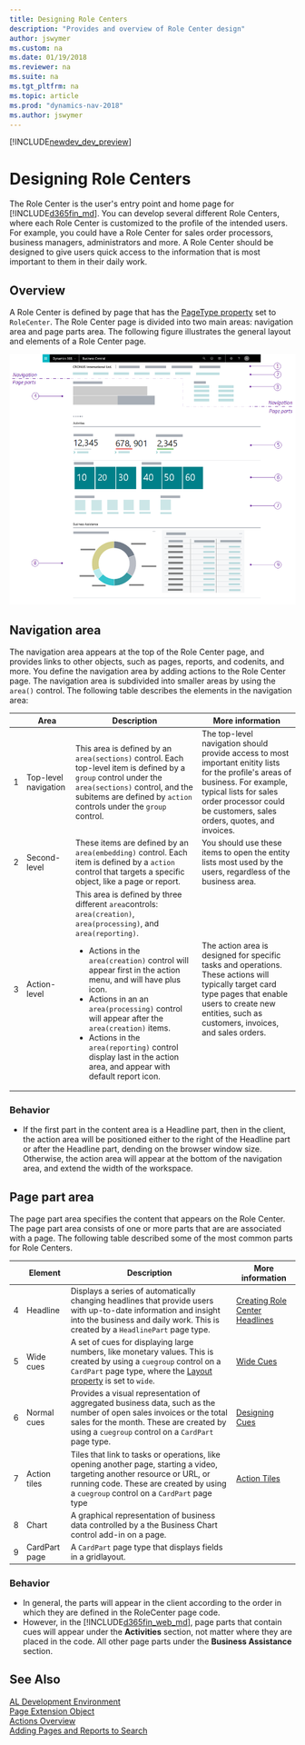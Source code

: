 ```yaml
---
title: Designing Role Centers
description: "Provides and overview of Role Center design"
author: jswymer
ms.custom: na
ms.date: 01/19/2018
ms.reviewer: na
ms.suite: na
ms.tgt_pltfrm: na
ms.topic: article
ms.prod: "dynamics-nav-2018"
ms.author: jswymer
---
```


[!INCLUDE[newdev_dev_preview](includes/newdev_dev_preview.md)]

# Designing Role Centers
The Role Center is the user's entry point and home page for [!INCLUDE[d365fin_md](includes/d365fin_md.md)]. You can develop several different Role Centers, where each Role Center is customized to the profile of the intended users. For example, you could have a Role Center for sales order processors, business managers, administrators and more. A Role Center should be designed to give users quick access to the information that is most important to them in their daily work.

## Overview
A Role Center is defined by page that has the [PageType property](properties/devenv-pagetype-property) set to `RoleCenter`. The Role Center page is divided into two main areas: navigation area and page parts area. The following figure illustrates the general layout and elements of a Role Center page.

![Role Center overview](media/rolecenter-overview.png "Role Center overview")

## Navigation area
The navigation area appears at the top of the Role Center page, and provides links to other objects, such as pages, reports, and codenits, and more. You define the navigation area by adding actions to the Role Center page. The navigation area is subdivided into smaller areas by using the `area()` control. The following table describes the elements in the navigation area:

|    |Area|Description|More information|
|----|-------|-----------|----------------|
|1|Top-level navigation|This area is defined by an `area(sections)` control. Each top-level item is defined by a `group` control under the `area(sections)` control, and the subitems are defined by `action` controls under the `group` control.|The top-level navigation should provide access to most important enitity lists for the profile's areas of business. For example, typical lists for sales order processor could be customers, sales orders, quotes, and invoices.  |
|2|Second-level|These items are defined by an `area(embedding)` control. Each item is defined by a `action` control that targets a specific object, like a page or report. |You should use these items to open the entity lists most used by the users, regardless of the business area. |
|3|Action-level|This area is defined by three different `area`controls: `area(creation)`, `area(processing)`, and  `area(reporting)`. <ul><li>Actions in the `area(creation)` control will appear first in the action menu, and will have plus icon.</li><li>Actions in an an `area(processing)` control will appear after the `area(creation)` items.</li><li>Actions in the `area(reporting)` control display last in the action area, and appear with default report icon. |The action area is designed for specific tasks and operations. These actions will typically target card type pages that enable users to create new entities, such as customers, invoices, and sales orders. |

### Behavior
-   If the first part in the content area is a Headline part, then in the client, the action area will be positioned either to the right of the Headline part or after the Headline part, dending on the browser window size. Otherwise, the action area will appear at the bottom of the navigation area, and extend the width of the workspace. 


## Page part area
The page part area specifies the content that appears on the Role Center. The page part area consists of one or more parts that are are associated with a page. The following table described some of the most common parts for Role Centers.

|    |Element|Description|More information|
|----|-------|-----------|----------------|
|4|Headline|Displays a series of automatically changing headlines that provide users with up-to-date information and insight into the business and daily work. This is created by a `HeadlinePart` page type. |[Creating Role Center Headlines](devenv-create-role-center-headline.md)||
|5|Wide cues | A set of cues for displaying large numbers, like monetary values. This is created by using a `cuegroup` control on a `CardPart` page type, where the [Layout property](properties/devenv-layout-property.md) is set to `wide`. |[Wide Cues](devenv-cues-action-tiles.md#CueWideLayout)|
|6|Normal cues |Provides a visual representation of aggregated business data, such as the number of open sales invoices or the total sales for the month. These are created by using a `cuegroup` control on a `CardPart` page type. |[Designing Cues](devenv-cues-action-tiles.md#CueDesign)|
|7|Action tiles |Tiles that link to tasks or operations, like opening another page, starting a video, targeting another resource or URL, or running code. These are created by using a `cuegroup` control on a `CardPart` page type|[Action Tiles](devenv-cues-action-tiles.md#ActionTiles)|
|8|Chart|A graphical representation of business data controlled by a the Business Chart control add-in on a page. ||
|9|CardPart page|A `CardPart` page type that displays fields in a gridlayout.||

### Behavior
- In general, the parts will appear in the client according to the order in which they are defined in the RoleCenter page code.
- However, in the [!INCLUDE[d365fin_web_md](includes/d365fin_web_md.md)], page parts that contain cues will appear under the **Activities** section, not matter where they are placed in the code. All other page parts under the **Business Assistance** section.  
 

## See Also
[AL Development Environment](devenv-reference-overview.md)  
[Page Extension Object](devenv-page-ext-object.md)  
[Actions Overview](devenv-actions-overview.md)  
[Adding Pages and Reports to Search](devenv-al-menusuite-functionality.md)  